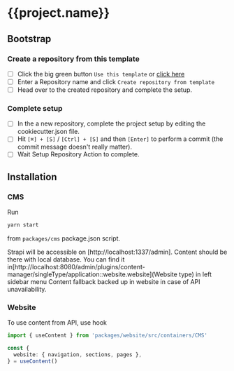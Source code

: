 # {{project.name}}

## Bootstrap

### Create a repository from this template 

- [ ] Click the big green button `Use this template` or [click here](https://github.com/bn-digital/app/generate)
- [ ] Enter a Repository name and click `Create repository from template` 
- [ ] Head over to the created repository and complete the setup. 

### Complete setup 

- [ ] In the a new repository, complete the project setup by editing the cookiecutter.json file. 
- [ ] Hit `[⌘] + [S]` / `[Ctrl] + [S]` and then `[Enter]` to perform a commit (the commit message doesn't really matter). 
- [ ] Wait Setup Repository Action to complete.

## Installation

### CMS

Run

```bash
yarn start
```

from `packages/cms` package.json script.

Strapi will be accessible on [http://localhost:1337/admin]. Content should be there with local database.
You can find it in[http://localhost:8080/admin/plugins/content-manager/singleType/application::website.website](Website type) in left sidebar menu
Content fallback backed up in website in case of API unavailability.

### Website

To use content from API, use hook

```ts
import { useContent } from 'packages/website/src/containers/CMS'

const {
  website: { navigation, sections, pages },
} = useContent()
```
